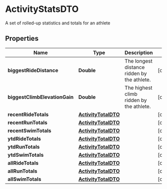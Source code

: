 

# ActivityStatsDTO

A set of rolled-up statistics and totals for an athlete
## Properties

Name | Type | Description | Notes
------------ | ------------- | ------------- | -------------
**biggestRideDistance** | **Double** | The longest distance ridden by the athlete. |  [optional]
**biggestClimbElevationGain** | **Double** | The highest climb ridden by the athlete. |  [optional]
**recentRideTotals** | [**ActivityTotalDTO**](ActivityTotalDTO.md) |  |  [optional]
**recentRunTotals** | [**ActivityTotalDTO**](ActivityTotalDTO.md) |  |  [optional]
**recentSwimTotals** | [**ActivityTotalDTO**](ActivityTotalDTO.md) |  |  [optional]
**ytdRideTotals** | [**ActivityTotalDTO**](ActivityTotalDTO.md) |  |  [optional]
**ytdRunTotals** | [**ActivityTotalDTO**](ActivityTotalDTO.md) |  |  [optional]
**ytdSwimTotals** | [**ActivityTotalDTO**](ActivityTotalDTO.md) |  |  [optional]
**allRideTotals** | [**ActivityTotalDTO**](ActivityTotalDTO.md) |  |  [optional]
**allRunTotals** | [**ActivityTotalDTO**](ActivityTotalDTO.md) |  |  [optional]
**allSwimTotals** | [**ActivityTotalDTO**](ActivityTotalDTO.md) |  |  [optional]



